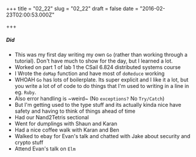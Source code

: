 
+++
title = "02_22"
slug = "02_22"
draft = false
date = "2016-02-23T02:00:53.000Z"

+++
##### Did
- This was my first day writing my own `Go` (rather than working through a tutorial). Don't have much to show for the day, but I learned a lot.
- Worked on part 1 of lab 1 the CSail 6.824 distributed systems course
 - I Wrote the `doMap` function and have most of `doReduce` working
 - WHOAH `Go` has lots of boilerplate. Its super explicit and I like it a lot, but you write a lot of of code to do things that I'm used to writing in a line in eg. `Ruby`.
 - Also error handling is ~weird~ (No `exceptions?` No `Try/Catch`)
 - But I'm getting used to the type stuff and its actually kinda nice have safety and having to think of things ahead of time
- Had our Nand2Tetris sectional
- Went for dumplings with Shaun and Karan
- Had a nice coffee walk with Karan and Ben
- Walked to ebay for Evan's talk and chatted with Jake about security and crypto stuff
- Attend Evan's talk on `Elm`

